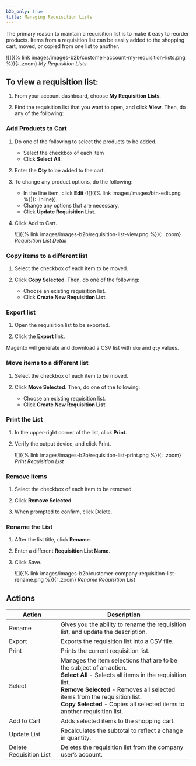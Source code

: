 ```yaml
---
b2b_only: true
title: Managing Requisition Lists
---
```


The primary reason to maintain a requisition list is to make it easy to reorder products. Items from a requisition list can be easily added to the shopping cart, moved, or copied from one list to another.

![]({% link images/images-b2b/customer-account-my-requisition-lists.png %}){: .zoom}
_My Requisition Lists_

## To view a requisition list:

1. From your account dashboard, choose **My Requisition Lists**.

1. Find the requisition list that you want to open, and click **View**. Then, do any of the following:

### Add Products to Cart

1. Do one of the following to select the products to be added.

   -  Select the checkbox of each item
   -  Click **Select All**.

1. Enter the **Qty** to be added to the cart.

1. To change any product options, do the following:

   -  In the line item, click **Edit** (![]({% link images/images/btn-edit.png %}){: .Inline}).
   -  Change any options that are necessary.
   -  Click **Update Requisition List**.

1. Click <span class="btn">Add to Cart</span>.

   ![]({% link images/images-b2b/requisition-list-view.png %}){: .zoom}
   _Requisition List Detail_

### Copy items to a different list

1. Select the checkbox of each item to be moved.

1. Click **Copy Selected**. Then, do one of the following:

   -  Choose an existing requisition list.
   -  Click **Create New Requisition List**.

### Export list

1. Open the requisition list to be exported.

1. Click the **Export** link.

Magento will generate and download a CSV list with `sku` and `qty` values.

### Move items to a different list

1. Select the checkbox of each item to be moved.

1. Click **Move Selected**. Then, do one of the following:

   -  Choose an existing requisition list.
   -  Click **Create New Requisition List**.

### Print the List

1. In the upper-right corner of the list, click **Print**.

1. Verify the output device, and click <span class="btn">Print</span>.

   ![]({% link images/images-b2b/requisition-list-print.png %}){: .zoom}
   _Print Requisition List_

### Remove items

1. Select the checkbox of each item to be removed.

1. Click **Remove Selected**.

1. When prompted to confirm, click <span class="btn">Delete</span>.

### Rename the List

1. After the list title, click **Rename**.

1. Enter a different **Requisition List Name**.

1. Click <span class="btn">Save</span>.

   ![]({% link images/images-b2b/customer-company-requisition-list-rename.png %}){: .zoom}
   _Rename Requisition List_

## Actions

|Action|Description|
|--- |--- |
|Rename|Gives you the ability to rename the requisition list, and update the description.|
|Export|Exports the requisition list into a CSV file. |
|Print|Prints the current requisition list.|
|Select|Manages the item selections that are to be the subject of an action. <br/>**Select All** - Selects all items in the requisition list. <br/>**Remove Selected** - Removes all selected items from the requisition list. <br/>**Copy Selected** - Copies all selected items to another requisition list.|
|Add to Cart|Adds selected items to the shopping cart.|
|Update List|Recalculates the subtotal to reflect a change in quantity.|
|Delete Requisition List|Deletes the requisition list from the company user’s account.|

